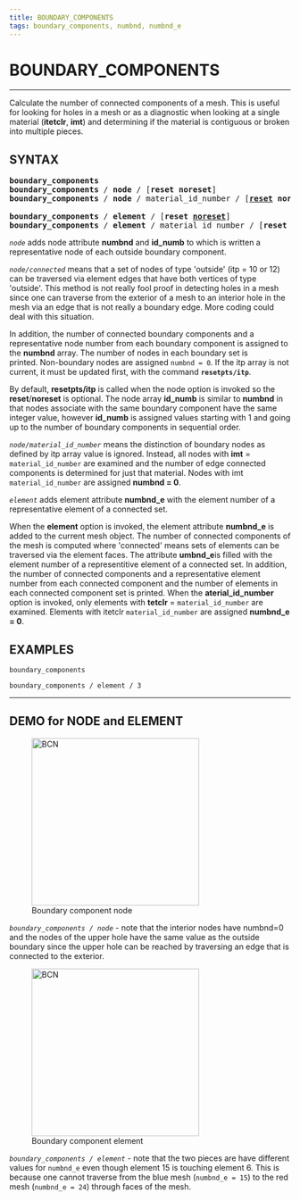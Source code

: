 ```yaml
---
title: BOUNDARY_COMPONENTS 
tags: boundary_components, numbnd, numbnd_e 
---
```


# BOUNDARY_COMPONENTS

----------------------------


Calculate the number of connected components of a mesh. This is
useful for looking for holes in a mesh or as a diagnostic when
looking at a single material (**itetclr**, **imt**) and determining if the
material is contiguous or broken into multiple pieces.


## SYNTAX

<pre>
<b>boundary_components</b> 
<b>boundary_components</b> / <b>node</b> / [<b>reset</b> <b>noreset</b>]
<b>boundary_components</b> / <b>node</b> / material_id_number / [<u><b>reset</b></u> <b>noreset</b>]

<b>boundary_components</b> / <b>element</b> / [<b>reset</b> <u><b>noreset</b></u>]
<b>boundary_components</b> / <b>element</b> / material_id_number / [<b>reset</b> <u><b>noreset</b></u>]
</pre>


*`node`* adds  node attribute **numbnd** and **id_numb** to which is written a  representative node of each outside boundary component.

*`node/connected`* means that a set of nodes of type 'outside' (itp = 10 or
12) can be traversed via element edges that have both vertices of type 'outside'. This method is not really fool proof in detecting
holes in a mesh since one can traverse from the exterior of a mesh to an interior hole in the mesh via an edge that is not really a
boundary edge. More coding could deal with this situation.

In addition, the number of connected boundary components and a representative node number from each boundary component is assigned
to the **numbnd** array. The number of nodes in each boundary set is printed. Non-boundary nodes are assigned `numbnd = 0`. If the itp
array is not current, it must be updated first, with the command
**`resetpts/itp`**.

By default, **resetpts/itp** is called when the node option is invoked so the **reset**/**noreset** is optional. The node array
**id_numb** is similar to **numbnd** in that nodes associate with the same boundary component have the same integer value, however
**id_numb** is assigned values starting with 1 and going up to the number of boundary components in sequential order.

*`node/material_id_number`*  means the distinction of boundary nodes as defined by itp array value is 
ignored. Instead, all nodes with **imt** = `material_id_number` are examined and the number of edge connected components is determined
for just that material. Nodes with imt `material_id_number` are assigned **numbnd = 0**.


*`element`* adds element attribute **numbnd_e** with the element number of a representative element of a connected set.

When the **element** option is invoked, the element attribute **numbnd_e** is added to the current mesh object. The number of
connected components of the mesh is computed where 'connected' means sets of elements can be traversed via the element faces. The
attribute **umbnd_e**is filled with the element number of a representitive element of a connected set. In addition, the number
of connected components and a representative element number from each connected component and the number of elements in each
connected component set is printed. When the **aterial_id_number** option is invoked, only elements with **tetclr** = `material_id_number`
are examined. Elements with itetclr `material_id_number` are assigned **numbnd_e = 0**.



## EXAMPLES

```
boundary_components

boundary_components / element / 3
```

-----------------------------------


## DEMO for NODE and ELEMENT

<figure>
  <img src="https://lanl.github.io/LaGriT/assets/images/boundary_component_node.png" width=300" alt="BCN">
  <figcaption>Boundary component node</figcaption>
</figure> 

*`boundary_components / node`* - note that the interior nodes have numbnd=0 and the nodes of the upper hole have the same value as the outside boundary since the upper hole can be reached by traversing an edge that is connected to the exterior.  

<figure>
  <img src="https://lanl.github.io/LaGriT/assets/images/boundary_component_element.png" width=300"  alt="BCN">
  <figcaption>Boundary component element</figcaption>
</figure> 

*`boundary_components / element`* - note that the two pieces are have different values for `numbnd_e` even though element 15 is touching element 6. This is because one cannot traverse from the blue mesh (`numbnd_e = 15`) to the red mesh (`numbnd_e = 24`) through faces of the mesh.
